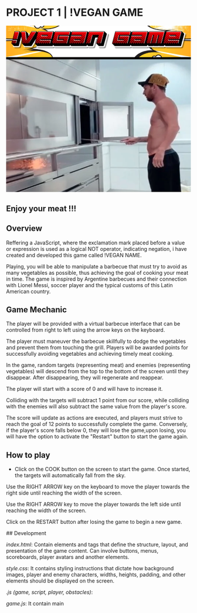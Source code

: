 

# PROJECT 1 | !VEGAN GAME 



![game main](./images/main.png)

## Enjoy your meat !!!

## Overview

Reffering a JavaScript, where the exclamation mark placed before a value or expression is used as a logical NOT operator, indicating negation, i have created and developed this game called !VEGAN NAME.
 
 Playing, you will be able to manipulate a barbecue that must try to avoid as many vegetables as possible, thus achieving the goal of cooking your meat in time. The game is inspired by Argentine barbecues and their connection with Lionel Messi, soccer player and the typical customs of this Latin American country.

## Game Mechanic

The player will be provided with a virtual barbecue interface that can be controlled from right to left using the arrow keys on the keyboard.

The player must maneuver the barbecue skillfully to dodge the vegetables and prevent them from touching the grill.
Players will be awarded points for successfully avoiding vegetables and achieving timely meat cooking.

In the game, random targets (representing meat) and enemies (representing vegetables) will descend from the top to the bottom of the screen until they disappear. After disappearing, they will regenerate and reappear.

The player will start with a score of 0 and will have to increase it.

Colliding with the targets will subtract 1 point from our score, while colliding with the enemies will also subtract the same value from the player's score.

The score will update as actions are executed, and players must strive to reach the goal of 12 points to successfully complete the game. Conversely, if the player's score falls below 0, they will lose the game,upon losing, you will have the option to activate the "Restart" button to start the game again.

## How to play 

- Click on the COOK button on the screen to start the game. Once started, the targets will automatically fall from the sky.

Use the RIGHT ARROW key on the keyboard to move the player towards the right side until reaching the width of the screen.

Use the RIGHT ARROW key to move the player towards the left side until reaching the width of the screen.

Click on the RESTART button after losing the game to begin a new game.

## Development

*index.html*: Contain elements and tags that define the structure, layout, and presentation of the game content. Can involve buttons, menus, scoreboards, player avatars and another elements.

*style.css*: It contains styling instructions that dictate how background images, player and enemy characters, widths, heights, padding, and other elements should be displayed on the screen.

*.js (game, script, player, obstacles)*: 

*game.js*: It contain main 









